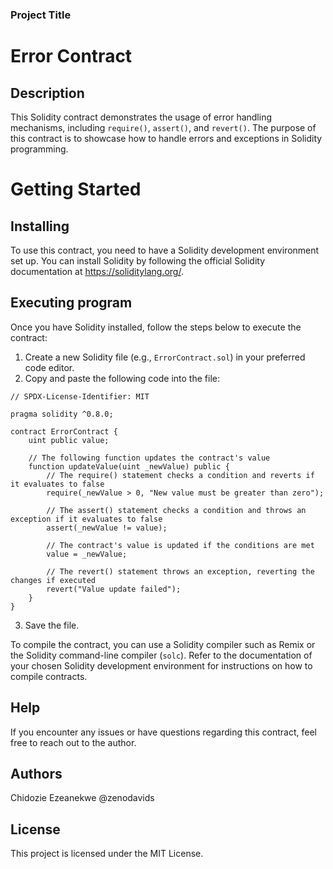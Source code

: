 ### Project Title
# Error Contract

## Description
This Solidity contract demonstrates the usage of error handling mechanisms, including `require()`, `assert()`, and `revert()`. The purpose of this contract is to showcase how to handle errors and exceptions in Solidity programming.

# Getting Started
## Installing
To use this contract, you need to have a Solidity development environment set up. You can install Solidity by following the official Solidity documentation at https://soliditylang.org/.

## Executing program
Once you have Solidity installed, follow the steps below to execute the contract:

1. Create a new Solidity file (e.g., `ErrorContract.sol`) in your preferred code editor.
2. Copy and paste the following code into the file:

```solidity
// SPDX-License-Identifier: MIT

pragma solidity ^0.8.0;

contract ErrorContract {
    uint public value;

    // The following function updates the contract's value
    function updateValue(uint _newValue) public {
        // The require() statement checks a condition and reverts if it evaluates to false
        require(_newValue > 0, "New value must be greater than zero");

        // The assert() statement checks a condition and throws an exception if it evaluates to false
        assert(_newValue != value);

        // The contract's value is updated if the conditions are met
        value = _newValue;

        // The revert() statement throws an exception, reverting the changes if executed
        revert("Value update failed");
    }
}
```

3. Save the file.

To compile the contract, you can use a Solidity compiler such as Remix or the Solidity command-line compiler (`solc`). Refer to the documentation of your chosen Solidity development environment for instructions on how to compile contracts.

## Help
If you encounter any issues or have questions regarding this contract, feel free to reach out to the author.

## Authors
Chidozie Ezeanekwe
@zenodavids

## License
This project is licensed under the MIT License.
